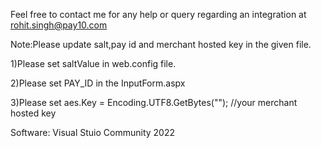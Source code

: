 Feel free to contact me for any help or query regarding an integration at rohit.singh@pay10.com

Note:Please update salt,pay id and merchant hosted key in the given file.

1)Please set saltValue in web.config file.

2)Please set PAY_ID in the InputForm.aspx

3)Please set aes.Key = Encoding.UTF8.GetBytes(""); //your merchant hosted key


Software: Visual Stuio Community 2022 
